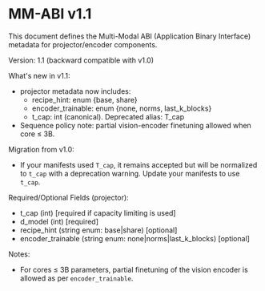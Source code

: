 # MM-ABI v1.1

This document defines the Multi-Modal ABI (Application Binary Interface) metadata for projector/encoder components.

Version: 1.1 (backward compatible with v1.0)

What's new in v1.1:
- projector metadata now includes:
  - recipe_hint: enum {base, share}
  - encoder_trainable: enum {none, norms, last_k_blocks}
  - t_cap: int (canonical). Deprecated alias: T_cap
- Sequence policy note: partial vision-encoder finetuning allowed when core ≤ 3B.

Migration from v1.0:
- If your manifests used `T_cap`, it remains accepted but will be normalized to `t_cap` with a deprecation warning. Update your manifests to use `t_cap`.

Required/Optional Fields (projector):
- t_cap (int) [required if capacity limiting is used]
- d_model (int) [required]
- recipe_hint (string enum: base|share) [optional]
- encoder_trainable (string enum: none|norms|last_k_blocks) [optional]

Notes:
- For cores ≤ 3B parameters, partial finetuning of the vision encoder is allowed as per `encoder_trainable`.

